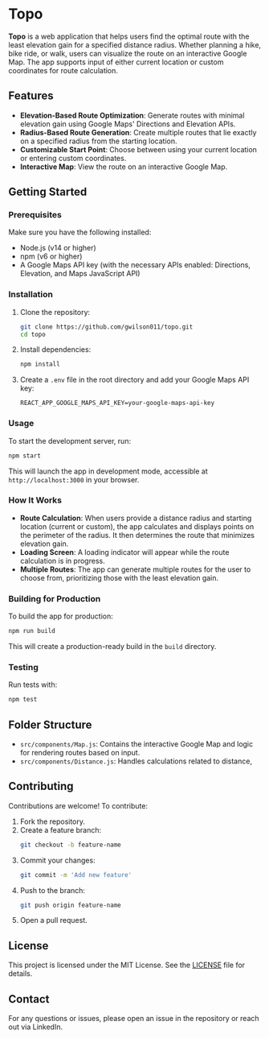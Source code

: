 # Topo

**Topo** is a web application that helps users find the optimal route with the least elevation gain for a specified distance radius. Whether planning a hike, bike ride, or walk, users can visualize the route on an interactive Google Map. The app supports input of either current location or custom coordinates for route calculation.

## Features

-   **Elevation-Based Route Optimization**: Generate routes with minimal elevation gain using Google Maps' Directions and Elevation APIs.
-   **Radius-Based Route Generation**: Create multiple routes that lie exactly on a specified radius from the starting location.
-   **Customizable Start Point**: Choose between using your current location or entering custom coordinates.
-   **Interactive Map**: View the route on an interactive Google Map.

## Getting Started

### Prerequisites

Make sure you have the following installed:

-   Node.js (v14 or higher)
-   npm (v6 or higher)
-   A Google Maps API key (with the necessary APIs enabled: Directions, Elevation, and Maps JavaScript API)

### Installation

1. Clone the repository:

    ```bash
    git clone https://github.com/gwilson011/topo.git
    cd topo
    ```

2. Install dependencies:

    ```bash
    npm install
    ```

3. Create a `.env` file in the root directory and add your Google Maps API key:
    ```
    REACT_APP_GOOGLE_MAPS_API_KEY=your-google-maps-api-key
    ```

### Usage

To start the development server, run:

```bash
npm start
```

This will launch the app in development mode, accessible at `http://localhost:3000` in your browser.

### How It Works

-   **Route Calculation**: When users provide a distance radius and starting location (current or custom), the app calculates and displays points on the perimeter of the radius. It then determines the route that minimizes elevation gain.
-   **Loading Screen**: A loading indicator will appear while the route calculation is in progress.
-   **Multiple Routes**: The app can generate multiple routes for the user to choose from, prioritizing those with the least elevation gain.

### Building for Production

To build the app for production:

```bash
npm run build
```

This will create a production-ready build in the `build` directory.

### Testing

Run tests with:

```bash
npm test
```

## Folder Structure

-   `src/components/Map.js`: Contains the interactive Google Map and logic for rendering routes based on input.
-   `src/components/Distance.js`: Handles calculations related to distance,

## Contributing

Contributions are welcome! To contribute:

1. Fork the repository.
2. Create a feature branch:
    ```bash
    git checkout -b feature-name
    ```
3. Commit your changes:
    ```bash
    git commit -m 'Add new feature'
    ```
4. Push to the branch:
    ```bash
    git push origin feature-name
    ```
5. Open a pull request.

## License

This project is licensed under the MIT License. See the [LICENSE](LICENSE) file for details.

## Contact

For any questions or issues, please open an issue in the repository or reach out via LinkedIn.
